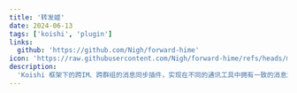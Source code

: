 ```yaml
---
title: '转发姬'
date: 2024-06-13
tags: ['koishi', 'plugin']
links:
  github: 'https://github.com/Nigh/forward-hime'
icon: 'https://raw.githubusercontent.com/Nigh/forward-hime/refs/heads/main/assets/logo.png'
description: 
  'Koishi 框架下的跨IM、跨群组的消息同步插件，实现在不同的通讯工具中拥有一致的消息流'
---
```

